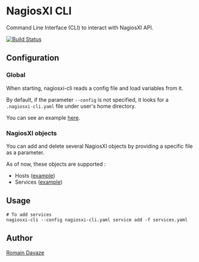 # NagiosXI CLI

Command Line Interface (CLI) to interact with NagiosXI API.

[![Build Status](https://travis-ci.com/romainDavaze/nagiosxi-cli.svg?branch=master)](https://travis-ci.com/romainDavaze/nagiosxi-cli)

## Configuration

### Global

When starting, nagiosxi-cli reads a config file and load variables from it.

By default, if the parameter `--config` is not specified, it looks for a `.nagiosxi-cli.yaml` file under user's home directory.

You can see an example [here](examples/nagiosxi-cli.yaml).

### NagiosXI objects

You can add and delete several NagiosXI objects by providing a specific file as a parameter.

As of now, these objects are supported :
- Hosts ([example](examples/hosts.yaml))
- Services ([example](examples/services.yaml))


## Usage

```
# To add services
nagiosxi-cli --config nagiosxi-cli.yaml service add -f services.yaml
```


## Author

<a href="https://romaindavaze.github.io/">Romain Davaze</a>